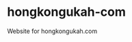 [//]: # (SPDX-FileCopyrightText: 2025 HongKongukah.com)
[//]: # (SPDX-License-Identifier: MIT)

# hongkongukah-com
Website for hongkongukah.com
